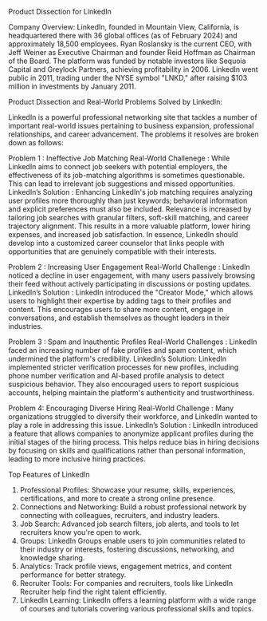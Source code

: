 Product Dissection for LinkedIn

Company Overview: 
LinkedIn, founded in Mountain View, California, is headquartered there with 36 global offices (as of February 2024) and approximately 18,500 employees. Ryan Roslansky is the current CEO, with Jeff Weiner as Executive Chairman and founder Reid Hoffman as Chairman of the Board. The platform was funded by notable investors like Sequoia Capital and Greylock Partners, achieving profitability in 2006. LinkedIn went public in 2011, trading under the NYSE symbol "LNKD," after raising $103 million in investments by January 2011.

Product Dissection and Real-World Problems Solved by LinkedIn:

LinkedIn is a powerful professional networking site that tackles a number of important real-world issues pertaining to business expansion, professional relationships, and career advancement. The problems it resolves are broken down as follows:

Problem 1 : Ineffective Job Matching
Real-World Challenege :
While LinkedIn aims to connect job seekers with potential employers, the effectiveness of its job-matching algorithms is sometimes questionable. This can lead to irrelevant job suggestions and missed opportunities.
LinkedIn’s Solution :
Enhancing LinkedIn's job matching requires analyzing user profiles more thoroughly than just keywords; behavioral information and explicit preferences must also be included. Relevance is increased by tailoring job searches with granular filters, soft-skill matching, and career trajectory alignment. This results in a more valuable platform, lower hiring expenses, and increased job satisfaction. In essence, LinkedIn should develop into a customized career counselor that links people with opportunities that are genuinely compatible with their interests.

Problem 2 : Increasing User Engagement
Real-World Challenge : 
LinkedIn noticed a decline in user engagement, with many users passively browsing their feed without actively participating in discussions or posting updates.
LinkedIn’s Solution :
LinkedIn introduced the "Creator Mode," which allows users to highlight their expertise by adding tags to their profiles and content. This encourages users to share more content, engage in conversations, and establish themselves as thought leaders in their industries.

Problem 3 : Spam and Inauthentic Profiles
Real-World Challenges : 
LinkedIn faced an increasing number of fake profiles and spam content, which undermined the platform's credibility.
LinkedIn’s Solution:
 LinkedIn implemented stricter verification processes for new profiles, including phone number verification and AI-based profile analysis to detect suspicious behavior. They also encouraged users to report suspicious accounts, helping maintain the platform's authenticity and trustworthiness.

Problem 4: Encouraging Diverse Hiring
Real-World Challenge : 
Many organizations struggled to diversify their workforce, and LinkedIn wanted to play a role in addressing this issue.
LinkedIn’s Solution :
 LinkedIn introduced a feature that allows companies to anonymize applicant profiles during the initial stages of the hiring process. This helps reduce bias in hiring decisions by focusing on skills and qualifications rather than personal information, leading to more inclusive hiring practices.

Top Features of LinkedIn
1.	Professional Profiles: Showcase your resume, skills, experiences, certifications, and more to create a strong online presence.
2.	Connections and Networking: Build a robust professional network by connecting with colleagues, recruiters, and industry leaders.
3.	Job Search: Advanced job search filters, job alerts, and tools to let recruiters know you're open to work.
4.	Groups: LinkedIn Groups enable users to join communities related to their industry or interests, fostering discussions, networking, and knowledge sharing.
5.	Analytics: Track profile views, engagement metrics, and content performance for better strategy.
6.	Recruiter Tools: For companies and recruiters, tools like LinkedIn Recruiter help find the right talent efficiently.
7.	LinkedIn Learning: LinkedIn offers a learning platform with a wide range of courses and tutorials covering various professional skills and topics.
